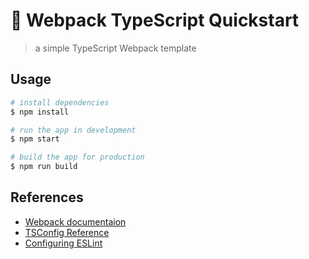 # 🚀 Webpack TypeScript Quickstart

> a simple TypeScript Webpack template

## Usage

```sh
# install dependencies
$ npm install

# run the app in development
$ npm start

# build the app for production
$ npm run build
```

## References

- [Webpack documentaion](https://webpack.js.org/concepts/)
- [TSConfig Reference](https://www.typescriptlang.org/tsconfig)
- [Configuring ESLint](https://eslint.org/docs/user-guide/configuring/)
